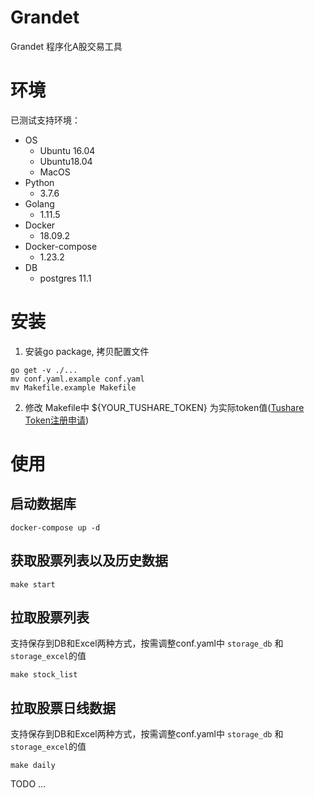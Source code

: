 # Grandet
Grandet 程序化A股交易工具

# 环境
已测试支持环境：  
- OS
    - Ubuntu 16.04
    - Ubuntu18.04
    - MacOS
- Python
    - 3.7.6  
- Golang
    - 1.11.5  
- Docker
    - 18.09.2
- Docker-compose
    - 1.23.2
- DB
    - postgres 11.1

# 安装
1. 安装go package, 拷贝配置文件
```
go get -v ./...
mv conf.yaml.example conf.yaml
mv Makefile.example Makefile
```

2. 修改 Makefile中 ${YOUR_TUSHARE_TOKEN} 为实际token值([Tushare Token注册申请](https://tushare.pro/))

# 使用
## 启动数据库
```
docker-compose up -d
```
## 获取股票列表以及历史数据
```
make start
```

## 拉取股票列表
支持保存到DB和Excel两种方式，按需调整conf.yaml中 `storage_db` 和 `storage_excel`的值
```
make stock_list
```

## 拉取股票日线数据
支持保存到DB和Excel两种方式，按需调整conf.yaml中 `storage_db` 和 `storage_excel`的值
```
make daily
```

TODO ...

